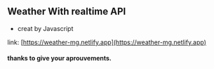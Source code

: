 ## Weather With realtime API

- creat by Javascript

link: [https://weather-mg.netlify.app](https://weather-mg.netlify.app)

#### thanks to give your aprouvements.
